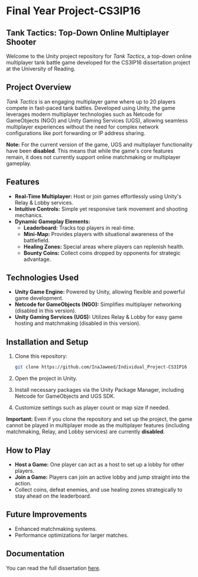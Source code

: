 # Final Year Project-CS3IP16

## Tank Tactics: Top-Down Online Multiplayer Shooter

Welcome to the Unity project repository for *Tank Tactics*, a top-down online multiplayer tank battle game developed for the CS3IP16 dissertation project at the University of Reading.

## Project Overview

*Tank Tactics* is an engaging multiplayer game where up to 20 players compete in fast-paced tank battles. Developed using Unity, the game leverages modern multiplayer technologies such as Netcode for GameObjects (NGO) and Unity Gaming Services (UGS), allowing seamless multiplayer experiences without the need for complex network configurations like port forwarding or IP address sharing.

**Note:** For the current version of the game, UGS and multiplayer functionality have been **disabled**. This means that while the game's core features remain, it does not currently support online matchmaking or multiplayer gameplay.

## Features

- **Real-Time Multiplayer:** Host or join games effortlessly using Unity's Relay & Lobby services.
- **Intuitive Controls:** Simple yet responsive tank movement and shooting mechanics.
- **Dynamic Gameplay Elements:**
  - **Leaderboard:** Tracks top players in real-time.
  - **Mini-Map:** Provides players with situational awareness of the battlefield.
  - **Healing Zones:** Special areas where players can replenish health.
  - **Bounty Coins:** Collect coins dropped by opponents for strategic advantage.

## Technologies Used

- **Unity Game Engine:** Powered by Unity, allowing flexible and powerful game development.
- **Netcode for GameObjects (NGO):** Simplifies multiplayer networking (disabled in this version).
- **Unity Gaming Services (UGS):** Utilizes Relay & Lobby for easy game hosting and matchmaking (disabled in this version).

## Installation and Setup

1. Clone this repository:
    ```bash
    git clone https://github.com/InaJaweed/Individual_Project-CS3IP16
    ```
2. Open the project in Unity.

3. Install necessary packages via the Unity Package Manager, including Netcode for GameObjects and UGS SDK.

4. Customize settings such as player count or map size if needed.

**Important:** Even if you clone the repository and set up the project, the game cannot be played in multiplayer mode as the multiplayer features (including matchmaking, Relay, and Lobby services) are currently **disabled**.

## How to Play

- **Host a Game:**  One player can act as a host to set up a lobby for other players.
- **Join a Game:** Players can join an active lobby and jump straight into the action.
- Collect coins, defeat enemies, and use healing zones strategically to stay ahead on the leaderboard.

## Future Improvements

- Enhanced matchmaking systems.
- Performance optimizations for larger matches.

## Documentation
You can read the full dissertation [here](./Dissertation_CS3IP16.pdf).
